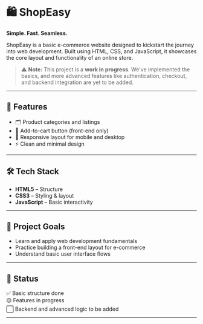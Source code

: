 # 🛍️ ShopEasy

**Simple. Fast. Seamless.**

ShopEasy is a basic e-commerce website designed to kickstart the journey into web development. Built using HTML, CSS, and JavaScript, it showcases the core layout and functionality of an online store.

> ⚠️ **Note:** This project is a **work in progress**. We've implemented the basics, and more advanced features like authentication, checkout, and backend integration are yet to be added.

---

## 🚀 Features

- 🗂️ Product categories and listings  
- 🛒 Add-to-cart button (front-end only)  
- 📱 Responsive layout for mobile and desktop  
- ⚡ Clean and minimal design  

---

## 🛠️ Tech Stack

- **HTML5** – Structure  
- **CSS3** – Styling & layout  
- **JavaScript** – Basic interactivity  

---

## 📂 Project Goals

- Learn and apply web development fundamentals  
- Practice building a front-end layout for e-commerce  
- Understand basic user interface flows

---

## 🧪 Status

✅ Basic structure done  
🟡 Features in progress  
⬜ Backend and advanced logic to be added  

---

